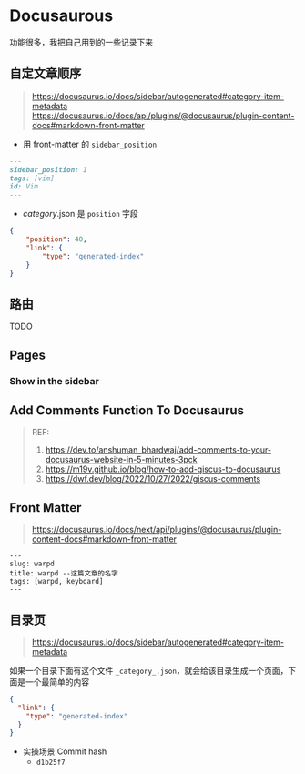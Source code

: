 # Docusaurous

功能很多，我把自己用到的一些记录下来

## 自定文章顺序
> https://docusaurus.io/docs/sidebar/autogenerated#category-item-metadata
> https://docusaurus.io/docs/api/plugins/@docusaurus/plugin-content-docs#markdown-front-matter

- 用 front-matter 的 `sidebar_position`
```md
---
sidebar_position: 1
tags: [vim]
id: Vim
---
```

- _category_.json 是 `position` 字段

```json
{
    "position": 40,
    "link": {
        "type": "generated-index"
    }
}
```

## 路由

TODO

## Pages

### Show in the sidebar


## Add Comments Function To Docusaurus

> REF:
>
> 1. https://dev.to/anshuman_bhardwaj/add-comments-to-your-docusaurus-website-in-5-minutes-3pck
> 2. https://m19v.github.io/blog/how-to-add-giscus-to-docusaurus
> 3. https://dwf.dev/blog/2022/10/27/2022/giscus-comments

## Front Matter
> https://docusaurus.io/docs/next/api/plugins/@docusaurus/plugin-content-docs#markdown-front-matter

```
---
slug: warpd
title: warpd --这篇文章的名字
tags: [warpd, keyboard]
---
```

## 目录页
> https://docusaurus.io/docs/sidebar/autogenerated#category-item-metadata

如果一个目录下面有这个文件 `_category_.json`，就会给该目录生成一个页面，下面是一个最简单的内容


```json
{
  "link": {
    "type": "generated-index"
  }
}
```

- 实操场景 Commit hash
    - `d1b25f7`
